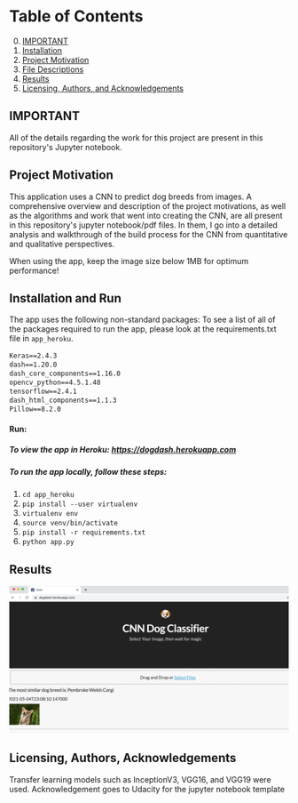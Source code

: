 


# Table of Contents
0. [IMPORTANT](#important)
1. [Installation](#installation)
2. [Project Motivation](#motivation)
3. [File Descriptions](#files)
4. [Results](#results)
5. [Licensing, Authors, and Acknowledgements](#licensing)

## IMPORTANT <a name="important"></a>
All of the details regarding the work for this project are present in this repository's Jupyter notebook. 




## Project Motivation <a name="motivation"></a>

This application uses a CNN to predict dog breeds from images. 
A comprehensive overview and description of the project motivations, as well as the algorithms and work that went into creating the CNN, are all present in this repository's jupyter notebook/pdf files. In them, I go into a detailed analysis and walkthrough of the build process for the CNN from quantitative and qualitative perspectives. 

When using the app, keep the image size below 1MB for optimum performance!



## Installation and Run <a name="installation"></a>
The app uses the following non-standard packages: To see a list of all of the packages required to run the app, please look at the requirements.txt file in `app_heroku`. 

```
Keras==2.4.3
dash==1.20.0
dash_core_components==1.16.0
opencv_python==4.5.1.48
tensorflow==2.4.1
dash_html_components==1.1.3
Pillow==8.2.0
```

#### Run:
##### To view the app in Heroku: https://dogdash.herokuapp.com

##### To run the app locally, follow these steps:

1. `cd app_heroku`
2. `pip install --user virtualenv`
3. `virtualenv env`
4. `source venv/bin/activate`
5. `pip install -r requirements.txt`
6. `python app.py`




## Results<a name="results"></a>
![file](dog_app.png)

## Licensing, Authors, Acknowledgements<a name="licensing"></a>
Transfer learning models such as InceptionV3, VGG16, and VGG19 were used. Acknowledgement goes to Udacity for the jupyter notebook template
